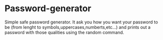 # Password-generator
Simple safe password generator. It ask you how you want your password to be (from lenght to symbols,uppercases,numberts,etc...) and prints out a password with those qualities using the random command. 
